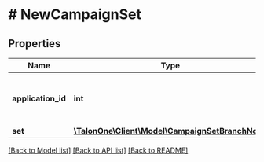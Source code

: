 # # NewCampaignSet

## Properties

Name | Type | Description | Notes
------------ | ------------- | ------------- | -------------
**application_id** | **int** | The ID of the application that owns this entity. | 
**set** | [**\TalonOne\Client\Model\CampaignSetBranchNode**](CampaignSetBranchNode.md) |  | 

[[Back to Model list]](../../README.md#documentation-for-models) [[Back to API list]](../../README.md#documentation-for-api-endpoints) [[Back to README]](../../README.md)


